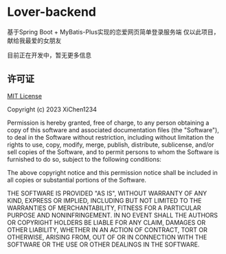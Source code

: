 # Lover-backend
基于Spring Boot + MyBatis-Plus实现的恋爱网页简单登录服务端
仅以此项目，献给我最爱的女朋友

目前正在开发中，暂无更多信息


## 许可证
[MIT License](https://github.com/XiChen1234/Lover/blob/main/LICENSE)

Copyright (c) 2023 XiChen1234

Permission is hereby granted, free of charge, to any person obtaining a copy
of this software and associated documentation files (the "Software"), to deal
in the Software without restriction, including without limitation the rights
to use, copy, modify, merge, publish, distribute, sublicense, and/or sell
copies of the Software, and to permit persons to whom the Software is
furnished to do so, subject to the following conditions:

The above copyright notice and this permission notice shall be included in all
copies or substantial portions of the Software.

THE SOFTWARE IS PROVIDED "AS IS", WITHOUT WARRANTY OF ANY KIND, EXPRESS OR
IMPLIED, INCLUDING BUT NOT LIMITED TO THE WARRANTIES OF MERCHANTABILITY,
FITNESS FOR A PARTICULAR PURPOSE AND NONINFRINGEMENT. IN NO EVENT SHALL THE
AUTHORS OR COPYRIGHT HOLDERS BE LIABLE FOR ANY CLAIM, DAMAGES OR OTHER
LIABILITY, WHETHER IN AN ACTION OF CONTRACT, TORT OR OTHERWISE, ARISING FROM,
OUT OF OR IN CONNECTION WITH THE SOFTWARE OR THE USE OR OTHER DEALINGS IN THE
SOFTWARE.